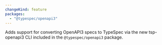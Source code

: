 ```yaml
---
changeKind: feature
packages:
  - "@typespec/openapi3"
---
```


Adds support for converting OpenAPI3 specs to TypeSpec via the new tsp-openapi3 CLI included in the `@typespec/openapi3` package.
